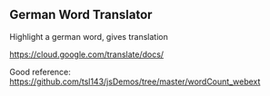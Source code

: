 ## German Word Translator ##
Highlight a german word, gives translation  

https://cloud.google.com/translate/docs/  

Good reference: https://github.com/tsl143/jsDemos/tree/master/wordCount_webext
